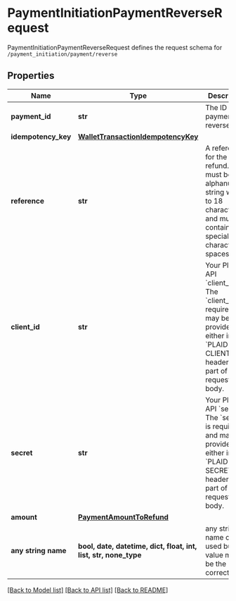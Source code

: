 # PaymentInitiationPaymentReverseRequest

PaymentInitiationPaymentReverseRequest defines the request schema for `/payment_initiation/payment/reverse`

## Properties
Name | Type | Description | Notes
------------ | ------------- | ------------- | -------------
**payment_id** | **str** | The ID of the payment to reverse | 
**idempotency_key** | [**WalletTransactionIdempotencyKey**](WalletTransactionIdempotencyKey.md) |  | 
**reference** | **str** | A reference for the refund. This must be an alphanumeric string with 6 to 18 characters and must not contain any special characters or spaces. | 
**client_id** | **str** | Your Plaid API &#x60;client_id&#x60;. The &#x60;client_id&#x60; is required and may be provided either in the &#x60;PLAID-CLIENT-ID&#x60; header or as part of a request body. | [optional] 
**secret** | **str** | Your Plaid API &#x60;secret&#x60;. The &#x60;secret&#x60; is required and may be provided either in the &#x60;PLAID-SECRET&#x60; header or as part of a request body. | [optional] 
**amount** | [**PaymentAmountToRefund**](PaymentAmountToRefund.md) |  | [optional] 
**any string name** | **bool, date, datetime, dict, float, int, list, str, none_type** | any string name can be used but the value must be the correct type | [optional]

[[Back to Model list]](../README.md#documentation-for-models) [[Back to API list]](../README.md#documentation-for-api-endpoints) [[Back to README]](../README.md)


